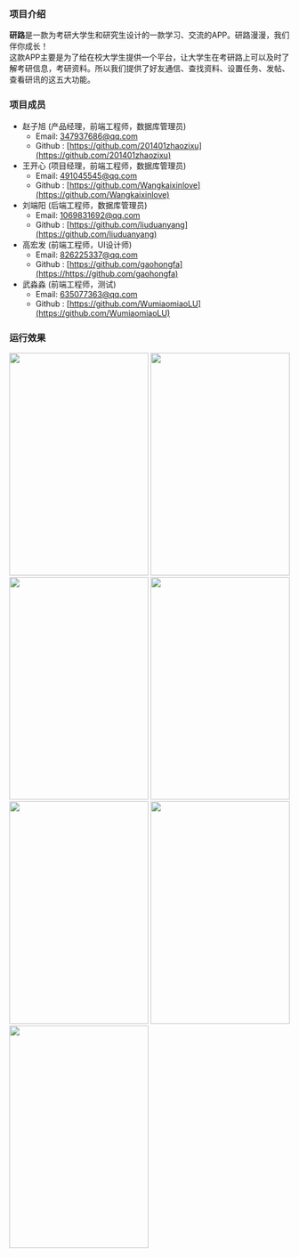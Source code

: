 ### 项目介绍

**研路**是一款为考研大学生和研究生设计的一款学习、交流的APP。研路漫漫，我们伴你成长！  
这款APP主要是为了给在校大学生提供一个平台，让大学生在考研路上可以及时了解考研信息，考研资料。所以我们提供了好友通信、查找资料、设置任务、发帖、查看研讯的这五大功能。  

### 项目成员

* 赵子旭 (产品经理，前端工程师，数据库管理员) 
    * Email: <347937686@qq.com>
    * Github : [https://github.com/201401zhaozixu](https://github.com/201401zhaozixu)
* 王开心 (项目经理，前端工程师，数据库管理员) 
    * Email: <491045545@qq.com>
    * Github : [https://github.com/Wangkaixinlove](https://github.com/Wangkaixinlove)
* 刘端阳 (后端工程师，数据库管理员) 
    * Email: <1069831692@qq.com>
    * Github : [https://github.com/liuduanyang](https://github.com/liuduanyang)
* 高宏发 (前端工程师，UI设计师)
    * Email: <826225337@qq.com>
    * Github : [https://github.com/gaohongfa](https://https://github.com/gaohongfa)
* 武淼淼 (前端工程师，测试)
    * Email: <635077363@qq.com>
    * Github : [https://github.com/WumiaomiaoLU](https://github.com/WumiaomiaoLU)
    
### 运行效果

<img src="/《研路》项目文档/1.项目启动/《研路》项目界面原型/images/任务.jpg" width=250 height=400 />
<img src="/《研路》项目文档/1.项目启动/《研路》项目界面原型/images/研讯.jpg" width=250 height=400 />
<img src="/《研路》项目文档/1.项目启动/《研路》项目界面原型/images/资料.jpg" width=250 height=400 />
<img src="/《研路》项目文档/1.项目启动/《研路》项目界面原型/images/社区.jpg" width=250 height=400 />
<img src="/《研路》项目文档/1.项目启动/《研路》项目界面原型/images/消息.jpg" width=250 height=400 />
<img src="/《研路》项目文档/1.项目启动/《研路》项目界面原型/images/群.jpg" width=250 height=400 />
<img src="/《研路》项目文档/1.项目启动/《研路》项目界面原型/images/我的.jpg" width=250 height=400 />
